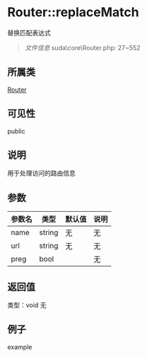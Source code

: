 # Router::replaceMatch
替换匹配表达式
> *文件信息* suda\core\Router.php: 27~552
## 所属类 

[Router](../Router.md)

## 可见性

  public  
## 说明

用于处理访问的路由信息

## 参数

| 参数名 | 类型 | 默认值 | 说明 |
|--------|-----|-------|-------|
| name |  string | 无 | 无 |
| url |  string | 无 | 无 |
| preg |  bool |  | 无 |

## 返回值
类型：void
无

## 例子

example